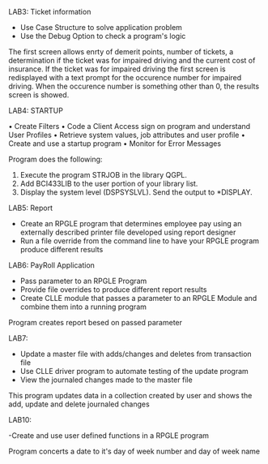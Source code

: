 LAB3: Ticket information

- Use Case Structure to solve application problem
- Use the Debug Option to check a program's logic

The first screen allows enrty of demerit points, number of tickets, a determination if the ticket was for impaired driving 
and the current cost of insurance. If the ticket was for impaired driving the first screen is redisplayed with a text prompt 
for the occurence number for impaired driving. When the occurence number is something other than 0, the results screen is showed. 

LAB4: STARTUP

•	Create Filters
•	Code a Client Access sign on program and understand User Profiles
•	Retrieve system values, job attributes and user profile
•	Create and use a startup program
•	Monitor for Error Messages

Program does the following:
1.	Execute the program STRJOB in the library QGPL.
2.	Add BCI433LIB to the user portion of your library list.
3.	Display the system level (DSPSYSLVL).  Send the output to *DISPLAY.


LAB5: Report

- Create an RPGLE program that determines employee pay using an externally described printer file 
developed using report designer
- Run a file override from the command line to have your RPGLE program produce different results

LAB6: PayRoll Application

- Pass parameter to an RPGLE Program
- Provide file overrides to produce different report results
- Create CLLE module that passes a parameter to an RPGLE Module and combine them into a running program

Program creates report besed on passed parameter

LAB7: 

- Update a master file with adds/changes and deletes from transaction file
- Use CLLE driver program to automate testing of the update program
- View the journaled changes made to the master file

This program updates data in a collection created by user and shows the add, update and delete journaled changes

LAB10:

-Create and use user defined functions in a RPGLE program

Program concerts a date to it's day of week number and day of week name




